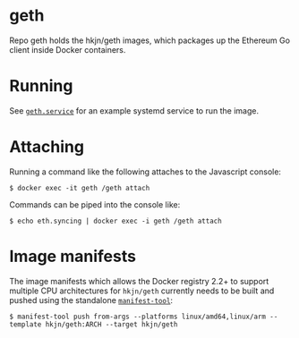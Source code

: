# geth

Repo geth holds the hkjn/geth images, which packages up the Ethereum
Go client inside Docker containers.

# Running

See [`geth.service`](geth.service) for an example systemd service to run the image.

# Attaching

Running a command like the following attaches to the Javascript console:
```
$ docker exec -it geth /geth attach
```

Commands can be piped into the console like:
```
$ echo eth.syncing | docker exec -i geth /geth attach
```

# Image manifests

The image manifests which allows the Docker registry 2.2+ to support multiple
CPU architectures for `hkjn/geth` currently needs to be built and pushed
using the standalone [`manifest-tool`](https://github.com/estesp/manifest-tool):

```
$ manifest-tool push from-args --platforms linux/amd64,linux/arm --template hkjn/geth:ARCH --target hkjn/geth
```
